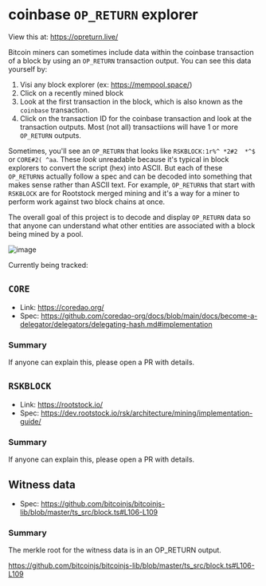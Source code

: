 # coinbase `OP_RETURN` explorer
View this at: https://opreturn.live/

Bitcoin miners can sometimes include data within the coinbase transaction of a block by using an `OP_RETURN` transaction output. You can see this data yourself by:
1. Visi any block explorer (ex: https://mempool.space/)
1. Click on a recently mined block
1. Look at the first transaction in the block, which is also known as the `coinbase` transaction.
1. Click on the transaction ID for the coinbase transaction and look at the transaction outputs. Most (not all) transactiions will have 1 or more `OP_RETURN` outputs.

Sometimes, you'll see an `OP_RETURN` that looks like `RSKBLOCK:1r%^ *2#2  *^$` or `CORE#2( ^aa`. These _look_ unreadable because it's typical in block explorers to convert the script (hex) into ASCII. But each of these `OP_RETURN`s actually follow a spec and can be decoded into something that makes sense rather than ASCII text. For example, `OP_RETURN`s that start with `RSKBLOCK` are for Rootstock merged mining and it's a way for a miner to perform work against two block chains at once.

The overall goal of this project is to decode and display `OP_RETURN` data so that anyone can understand what other entities are associated with a block being mined by a pool.

![image](https://github.com/bboerst/merged-mining-explorer/assets/1393271/a713e796-967c-4576-8d78-c1c73cfdf508)

Currently being tracked:
## `CORE`
- Link: https://coredao.org/
- Spec: https://github.com/coredao-org/docs/blob/main/docs/become-a-delegator/delegators/delegating-hash.md#implementation

### Summary
If anyone can explain this, please open a PR with details.

## `RSKBLOCK`
- Link: https://rootstock.io/
- Spec: https://dev.rootstock.io/rsk/architecture/mining/implementation-guide/

### Summary
If anyone can explain this, please open a PR with details.

## Witness data
- Spec: https://github.com/bitcoinjs/bitcoinjs-lib/blob/master/ts_src/block.ts#L106-L109

### Summary
The merkle root for the witness data is in an OP_RETURN output.

https://github.com/bitcoinjs/bitcoinjs-lib/blob/master/ts_src/block.ts#L106-L109
